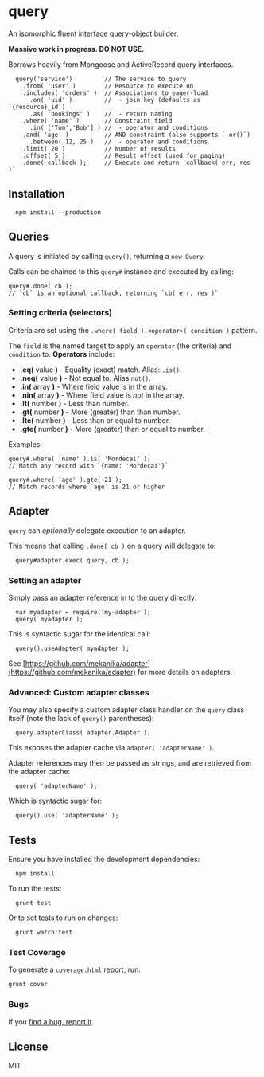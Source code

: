 # query

  An isomorphic fluent interface query-object builder.

  **Massive work in progress. DO NOT USE.**

  Borrows heavily from Mongoose and ActiveRecord query interfaces.

      query('service')         // The service to query
        .from( 'user' )        // Resource to execute on
        .includes( 'orders' )  // Associations to eager-load
          .on( 'uid' )         //  - join key (defaults as `{resource}_id`)
          .as( 'bookings' )    //  - return naming
        .where( 'name' )       // Constraint field
          .in( ['Tom','Bob'] ) //  - operator and conditions
        .and( 'age' )          // AND constraint (also supports `.or()`)
          .between( 12, 25 )   //  - operator and conditions
        .limit( 20 )           // Number of results
        .offset( 5 )           // Result offset (used for paging)
        .done( callback );     // Execute and return `callback( err, res )`


## Installation

      npm install --production


## Queries

  A query is initiated by calling `query()`, returning a `new Query`.

  Calls can be chained to this `query#` instance and executed by calling:

    query#.done( cb );
    // `cb` is an optional callback, returning `cb( err, res )`

### Setting criteria (selectors)

  Criteria are set using the `.where( field ).<operator>( condition )` pattern.

  The `field` is the named target to apply an `operator` (the criteria) and `condition` to. **Operators** include:

  * **.eq(** value **)** - Equality (exact) match. Alias: `.is()`.
  * **.neq(** value **)** - Not equal to. Alias `not()`.
  * **.in(** array **)** - Where field value is in the array.
  * **.nin(** array **)** - Where field value is _not_ in the array.
  * **.lt(** number **)** - Less than number.
  * **.gt(** number **)** - More (greater) than than number.
  * **.lte(** number **)** - Less than or equal to number.
  * **.gte(** number **)** - More (greater) than or equal to number.

Examples:

    query#.where( 'name' ).is( 'Mordecai' );
    // Match any record with `{name: 'Mordecai'}`

    query#.where( 'age' ).gte( 21 );
    // Match records where `age` is 21 or higher


## Adapter

  `query` can _optionally_ delegate execution to an adapter.

  This means that calling `.done( cb )` on a query will delegate to:

      query#adapter.exec( query, cb );

### Setting an adapter

  Simply pass an adapter reference in to the query directly:

      var myadapter = require('my-adapter');
      query( myadapter );

  This is syntactic sugar for the identical call:

      query().useAdapter( myadapter );

  See [https://github.com/mekanika/adapter](https://github.com/mekanika/adapter) for more details on adapters.

### Advanced: Custom adapter classes

  You may also specify a custom adapter class handler on the `query` class itself (note the lack of `query()` parentheses):

      query.adapterClass( adapter.Adapter );

  This exposes the adapter cache via `adapter( 'adapterName' )`.

  Adapter references may then be passed as strings, and are retrieved from the adapter cache:

      query( 'adapterName' );

  Which is syntactic sugar for:

      query().use( 'adapterName' );


## Tests

  Ensure you have installed the development dependencies:

      npm install

  To run the tests:

      grunt test

  Or to set tests to run on changes:

      grunt watch:test


### Test Coverage
To generate a `coverage.html` report, run:

    grunt cover

### Bugs
If you [find a bug, report it](https://github.com/mekanika/query/issues).

## License

  MIT
